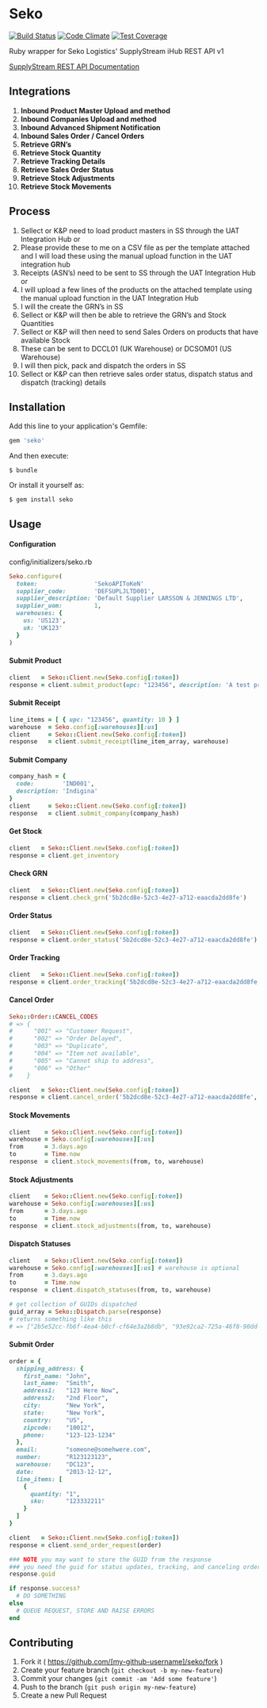 # Seko

[![Build Status](https://travis-ci.org/jGRUBBS/seko-ruby-api.svg?branch=master)](https://travis-ci.org/jGRUBBS/seko-ruby-api.svg?branch=master)
[![Code Climate](https://codeclimate.com/github/jGRUBBS/seko-ruby-api/badges/gpa.svg)](https://codeclimate.com/github/jGRUBBS/seko-ruby-api)
[![Test Coverage](https://codeclimate.com/github/jGRUBBS/seko-ruby-api/badges/coverage.svg)](https://codeclimate.com/github/jGRUBBS/seko-ruby-api)

Ruby wrapper for Seko Logistics' SupplyStream iHub REST API v1

[SupplyStream REST API Documentation](https://wiki.supplystream.com/GetFile.aspx?Page=MANUAL.Integration-Hub-Rest-APIs&File=integration-ihub-rest-apis-v1.4.pdf)

## Integrations

1.  **Inbound Product Master Upload and method**
2.  **Inbound Companies Upload and method**
3.  **Inbound Advanced Shipment Notification**
4.  **Inbound Sales Order / Cancel Orders**
5.  **Retrieve GRN’s**
6.  **Retrieve Stock Quantity**
7.  **Retrieve Tracking Details**
8.  **Retrieve Sales Order Status**
9.  **Retrieve Stock Adjustments**
10. **Retrieve Stock Movements**

## Process

1.  Sellect or K&P need to load product masters in SS through the UAT Integration Hub or
2.  Please provide these to me on a CSV file as per the template attached and I will load these using the manual upload function in the UAT integration hub
3.  Receipts (ASN’s) need to be sent to SS through the UAT Integration Hub or
4.  I will upload a few lines of the products on the attached template using the manual upload function in the UAT Integration Hub
5.  I will the create the GRN’s in SS
6.  Sellect or K&P will then be able to retrieve the GRN’s and Stock Quantities
7.  Sellect or K&P will then need to send Sales Orders on products that have available Stock
8.  These can be sent to DCCL01 (UK Warehouse) or DCSOM01 (US Warehouse)
9.  I will then pick, pack and dispatch the orders in SS
10. Sellect or K&P can then retrieve sales order status, dispatch status and dispatch (tracking) details


## Installation

Add this line to your application's Gemfile:

```ruby
gem 'seko'
```

And then execute:

    $ bundle

Or install it yourself as:

    $ gem install seko

## Usage
#### Configuration
config/initializers/seko.rb
```ruby
Seko.configure(
  token:                'SekoAPIToKeN'
  supplier_code:        'DEFSUPLJLTD001',
  supplier_description: 'Default Supplier LARSSON & JENNINGS LTD',
  supplier_uom:         1,
  warehouses: {
    us: 'US123',
    uk: 'UK123'
  }
)
```

#### Submit Product

```ruby
client   = Seko::Client.new(Seko.config[:token])
response = client.submit_product(upc: "123456", description: 'A test product')
```

#### Submit Receipt

```ruby
line_items = [ { upc: "123456", quantity: 10 } ]
warehouse  = Seko.config[:warehouses][:us]
client     = Seko::Client.new(Seko.config[:token])
response   = client.submit_receipt(line_item_array, warehouse)
```

#### Submit Company

```ruby
company_hash = {
  code:        'IND001',
  description: 'Indigina'
}
client     = Seko::Client.new(Seko.config[:token])
response   = client.submit_company(company_hash)
```

#### Get Stock

```ruby
client   = Seko::Client.new(Seko.config[:token])
response = client.get_inventory
```

#### Check GRN

```ruby
client   = Seko::Client.new(Seko.config[:token])
response = client.check_grn('5b2dcd8e-52c3-4e27-a712-eaacda2dd8fe')
```

#### Order Status

```ruby
client   = Seko::Client.new(Seko.config[:token])
response = client.order_status('5b2dcd8e-52c3-4e27-a712-eaacda2dd8fe')
```

#### Order Tracking

```ruby
client   = Seko::Client.new(Seko.config[:token])
response = client.order_tracking('5b2dcd8e-52c3-4e27-a712-eaacda2dd8fe')
```

#### Cancel Order

```ruby
Seko::Order::CANCEL_CODES
# => {
#      "001" => "Customer Request", 
#      "002" => "Order Delayed", 
#      "003" => "Duplicate", 
#      "004" => "Item not available", 
#      "005" => "Cannot ship to address", 
#      "006" => "Other"
#    }

client   = Seko::Client.new(Seko.config[:token])
response = client.cancel_order('5b2dcd8e-52c3-4e27-a712-eaacda2dd8fe', '001')
```

#### Stock Movements

```ruby
client    = Seko::Client.new(Seko.config[:token])
warehouse = Seko.config[:warehouses][:us]
from      = 3.days.ago
to        = Time.now
response  = client.stock_movements(from, to, warehouse)
```

#### Stock Adjustments

```ruby
client    = Seko::Client.new(Seko.config[:token])
warehouse = Seko.config[:warehouses][:us]
from      = 3.days.ago
to        = Time.now
response  = client.stock_adjustments(from, to, warehouse)
```

#### Dispatch Statuses

```ruby
client    = Seko::Client.new(Seko.config[:token])
warehouse = Seko.config[:warehouses][:us] # warehouse is optional
from      = 3.days.ago
to        = Time.now
response  = client.dispatch_statuses(from, to, warehouse)

# get collection of GUIDs dispatched
guid_array = Seko::Dispatch.parse(response)
# returns something like this
# => ["2b5e52cc-fb6f-4ea4-b8cf-cf64e3a2b8db", "93e92ca2-725a-46f8-90dd-43a16105f78d"]
```

#### Submit Order

```ruby
order = {
  shipping_address: {
    first_name: "John",
    last_name:  "Smith",
    address1:   "123 Here Now",
    address2:   "2nd Floor",
    city:       "New York",
    state:      "New York",
    country:    "US",
    zipcode:    "10012",
    phone:      "123-123-1234"
  },
  email:        "someone@somehwere.com",
  number:       "R123123123",
  warehouse:    "DC123",
  date:         "2013-12-12",
  line_items: [
    {
      quantity: "1",
      sku:      "123332211"
    }
  ]
}

client   = Seko::Client.new(Seko.config[:token])
response = client.send_order_request(order)

### NOTE you may want to store the GUID from the response
### you need the guid for status updates, tracking, and canceling orders
response.guid

if response.success?
  # DO SOMETHING
else
  # QUEUE REQUEST, STORE AND RAISE ERRORS
end
```

## Contributing

1. Fork it ( https://github.com/[my-github-username]/seko/fork )
2. Create your feature branch (`git checkout -b my-new-feature`)
3. Commit your changes (`git commit -am 'Add some feature'`)
4. Push to the branch (`git push origin my-new-feature`)
5. Create a new Pull Request
